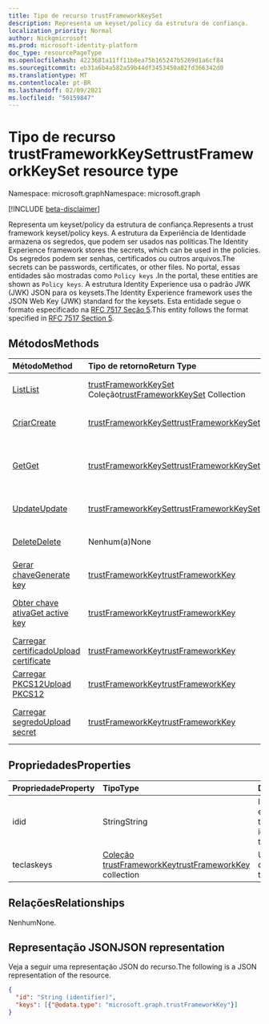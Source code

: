```yaml
---
title: Tipo de recurso trustFrameworkKeySet
description: Representa um keyset/policy da estrutura de confiança.
localization_priority: Normal
author: Nickgmicrosoft
ms.prod: microsoft-identity-platform
doc_type: resourcePageType
ms.openlocfilehash: 4223681a11ff11b8ea75b165247b5269d1a6cf84
ms.sourcegitcommit: eb31a6b4a582a59b44df3453450a82fd366342d0
ms.translationtype: MT
ms.contentlocale: pt-BR
ms.lasthandoff: 02/09/2021
ms.locfileid: "50159847"
---
```

# <a name="trustframeworkkeyset-resource-type"></a><span data-ttu-id="140c9-103">Tipo de recurso trustFrameworkKeySet</span><span class="sxs-lookup"><span data-stu-id="140c9-103">trustFrameworkKeySet resource type</span></span>

<span data-ttu-id="140c9-104">Namespace: microsoft.graph</span><span class="sxs-lookup"><span data-stu-id="140c9-104">Namespace: microsoft.graph</span></span>

[!INCLUDE [beta-disclaimer](../../includes/beta-disclaimer.md)]

<span data-ttu-id="140c9-105">Representa um keyset/policy da estrutura de confiança.</span><span class="sxs-lookup"><span data-stu-id="140c9-105">Represents a trust framework keyset/policy keys.</span></span> <span data-ttu-id="140c9-106">A estrutura da Experiência de Identidade armazena os segredos, que podem ser usados nas políticas.</span><span class="sxs-lookup"><span data-stu-id="140c9-106">The Identity Experience framework stores the secrets, which can be used in the policies.</span></span> <span data-ttu-id="140c9-107">Os segredos podem ser senhas, certificados ou outros arquivos.</span><span class="sxs-lookup"><span data-stu-id="140c9-107">The secrets can be passwords, certificates, or other files.</span></span> <span data-ttu-id="140c9-108">No portal, essas entidades são mostradas como `Policy keys` .</span><span class="sxs-lookup"><span data-stu-id="140c9-108">In the portal, these entities are shown as `Policy keys`.</span></span> <span data-ttu-id="140c9-109">A estrutura Identity Experience usa o padrão JWK (JWK) JSON para os keysets.</span><span class="sxs-lookup"><span data-stu-id="140c9-109">The Identity Experience framework uses the JSON Web Key (JWK) standard for the keysets.</span></span> <span data-ttu-id="140c9-110">Esta entidade segue o formato especificado na [RFC 7517 Seção 5](https://tools.ietf.org/html/rfc7517#section-5).</span><span class="sxs-lookup"><span data-stu-id="140c9-110">This entity follows the format specified in [RFC 7517 Section 5](https://tools.ietf.org/html/rfc7517#section-5).</span></span>

## <a name="methods"></a><span data-ttu-id="140c9-111">Métodos</span><span class="sxs-lookup"><span data-stu-id="140c9-111">Methods</span></span>

| <span data-ttu-id="140c9-112">Método</span><span class="sxs-lookup"><span data-stu-id="140c9-112">Method</span></span>       | <span data-ttu-id="140c9-113">Tipo de retorno</span><span class="sxs-lookup"><span data-stu-id="140c9-113">Return Type</span></span> | <span data-ttu-id="140c9-114">Descrição</span><span class="sxs-lookup"><span data-stu-id="140c9-114">Description</span></span> |
|:-------------|:------------|:------------|
| [<span data-ttu-id="140c9-115">List</span><span class="sxs-lookup"><span data-stu-id="140c9-115">List</span></span>](../api/trustframework-list-keysets.md) | <span data-ttu-id="140c9-116">[trustFrameworkKeySet](trustframeworkkeyset.md) Coleção</span><span class="sxs-lookup"><span data-stu-id="140c9-116">[trustFrameworkKeySet](trustframeworkkeyset.md) Collection</span></span> | <span data-ttu-id="140c9-117">Listar trustFrameworkKeySets.</span><span class="sxs-lookup"><span data-stu-id="140c9-117">List trustFrameworkKeySets.</span></span> |
| [<span data-ttu-id="140c9-118">Criar</span><span class="sxs-lookup"><span data-stu-id="140c9-118">Create</span></span>](../api/trustframework-post-keysets.md) | [<span data-ttu-id="140c9-119">trustFrameworkKeySet</span><span class="sxs-lookup"><span data-stu-id="140c9-119">trustFrameworkKeySet</span></span>](trustframeworkkeyset.md) | <span data-ttu-id="140c9-120">Crie trustFrameworkKeySet.</span><span class="sxs-lookup"><span data-stu-id="140c9-120">Create  trustFrameworkKeySet.</span></span> |
| [<span data-ttu-id="140c9-121">Get</span><span class="sxs-lookup"><span data-stu-id="140c9-121">Get</span></span>](../api/trustframeworkkeyset-get.md) | [<span data-ttu-id="140c9-122">trustFrameworkKeySet</span><span class="sxs-lookup"><span data-stu-id="140c9-122">trustFrameworkKeySet</span></span>](trustframeworkkeyset.md) | <span data-ttu-id="140c9-123">Leia as propriedades e os relacionamentos do objeto trustFrameworkKeySet.</span><span class="sxs-lookup"><span data-stu-id="140c9-123">Read properties and relationships of trustFrameworkKeySet object.</span></span> |
| [<span data-ttu-id="140c9-124">Update</span><span class="sxs-lookup"><span data-stu-id="140c9-124">Update</span></span>](../api/trustframeworkkeyset-update.md) | [<span data-ttu-id="140c9-125">trustFrameworkKeySet</span><span class="sxs-lookup"><span data-stu-id="140c9-125">trustFrameworkKeySet</span></span>](trustframeworkkeyset.md) | <span data-ttu-id="140c9-126">Atualize o objeto trustFrameworkKeySet.</span><span class="sxs-lookup"><span data-stu-id="140c9-126">Update trustFrameworkKeySet object.</span></span> |
| [<span data-ttu-id="140c9-127">Delete</span><span class="sxs-lookup"><span data-stu-id="140c9-127">Delete</span></span>](../api/trustframeworkkeyset-delete.md) | <span data-ttu-id="140c9-128">Nenhum(a)</span><span class="sxs-lookup"><span data-stu-id="140c9-128">None</span></span> | <span data-ttu-id="140c9-129">Exclua o objeto trustFrameworkKeySet.</span><span class="sxs-lookup"><span data-stu-id="140c9-129">Delete trustFrameworkKeySet object.</span></span> |
|[<span data-ttu-id="140c9-130">Gerar chave</span><span class="sxs-lookup"><span data-stu-id="140c9-130">Generate key</span></span>](../api/trustframeworkkeyset-generatekey.md)|[<span data-ttu-id="140c9-131">trustFrameworkKey</span><span class="sxs-lookup"><span data-stu-id="140c9-131">trustFrameworkKey</span></span>](trustframeworkkey.md)| <span data-ttu-id="140c9-132">Gere uma chave no keyset.</span><span class="sxs-lookup"><span data-stu-id="140c9-132">Generate a key in keyset.</span></span> |
|[<span data-ttu-id="140c9-133">Obter chave ativa</span><span class="sxs-lookup"><span data-stu-id="140c9-133">Get active key</span></span>](../api/trustframeworkkeyset-getactivekey.md)|[<span data-ttu-id="140c9-134">trustFrameworkKey</span><span class="sxs-lookup"><span data-stu-id="140c9-134">trustFrameworkKey</span></span>](trustframeworkkey.md)| <span data-ttu-id="140c9-135">Obter a chave ativa no momento no keyset.</span><span class="sxs-lookup"><span data-stu-id="140c9-135">Get currently active key in the keyset.</span></span> |
|[<span data-ttu-id="140c9-136">Carregar certificado</span><span class="sxs-lookup"><span data-stu-id="140c9-136">Upload certificate</span></span>](../api/trustframeworkkeyset-uploadcertificate.md)|[<span data-ttu-id="140c9-137">trustFrameworkKey</span><span class="sxs-lookup"><span data-stu-id="140c9-137">trustFrameworkKey</span></span>](trustframeworkkey.md)| <span data-ttu-id="140c9-138">Carregar um certificado X.509.</span><span class="sxs-lookup"><span data-stu-id="140c9-138">Upload a X.509 certificate.</span></span> |
|[<span data-ttu-id="140c9-139">Carregar PKCS12</span><span class="sxs-lookup"><span data-stu-id="140c9-139">Upload PKCS12</span></span>](../api/trustframeworkkeyset-uploadpkcs12.md)|[<span data-ttu-id="140c9-140">trustFrameworkKey</span><span class="sxs-lookup"><span data-stu-id="140c9-140">trustFrameworkKey</span></span>](trustframeworkkey.md)| <span data-ttu-id="140c9-141">Carregar um certificado de formato PKCS12.</span><span class="sxs-lookup"><span data-stu-id="140c9-141">Upload a PKCS12 format certificate.</span></span> |
|[<span data-ttu-id="140c9-142">Carregar segredo</span><span class="sxs-lookup"><span data-stu-id="140c9-142">Upload secret</span></span>](../api/trustframeworkkeyset-uploadsecret.md)|[<span data-ttu-id="140c9-143">trustFrameworkKey</span><span class="sxs-lookup"><span data-stu-id="140c9-143">trustFrameworkKey</span></span>](trustframeworkkey.md)| <span data-ttu-id="140c9-144">Carregar um segredo baseado em cadeia de caracteres.</span><span class="sxs-lookup"><span data-stu-id="140c9-144">Upload a string based secret.</span></span> |

## <a name="properties"></a><span data-ttu-id="140c9-145">Propriedades</span><span class="sxs-lookup"><span data-stu-id="140c9-145">Properties</span></span>

| <span data-ttu-id="140c9-146">Propriedade</span><span class="sxs-lookup"><span data-stu-id="140c9-146">Property</span></span>     | <span data-ttu-id="140c9-147">Tipo</span><span class="sxs-lookup"><span data-stu-id="140c9-147">Type</span></span>        | <span data-ttu-id="140c9-148">Descrição</span><span class="sxs-lookup"><span data-stu-id="140c9-148">Description</span></span> |
|:-------------|:------------|:------------|
|<span data-ttu-id="140c9-149">id</span><span class="sxs-lookup"><span data-stu-id="140c9-149">id</span></span>|<span data-ttu-id="140c9-150">String</span><span class="sxs-lookup"><span data-stu-id="140c9-150">String</span></span>| <span data-ttu-id="140c9-151">Identificador exclusivo do keyset trustframework</span><span class="sxs-lookup"><span data-stu-id="140c9-151">Unique identifier of the trustframework keyset</span></span> |
|<span data-ttu-id="140c9-152">teclas</span><span class="sxs-lookup"><span data-stu-id="140c9-152">keys</span></span>|<span data-ttu-id="140c9-153">[Coleção trustFrameworkKey](trustframeworkkey.md)</span><span class="sxs-lookup"><span data-stu-id="140c9-153">[trustFrameworkKey](trustframeworkkey.md) collection</span></span>| <span data-ttu-id="140c9-154">Uma coleção de chaves.</span><span class="sxs-lookup"><span data-stu-id="140c9-154">A collection of the keys.</span></span> |

## <a name="relationships"></a><span data-ttu-id="140c9-155">Relações</span><span class="sxs-lookup"><span data-stu-id="140c9-155">Relationships</span></span>

<span data-ttu-id="140c9-156">Nenhum</span><span class="sxs-lookup"><span data-stu-id="140c9-156">None.</span></span>

## <a name="json-representation"></a><span data-ttu-id="140c9-157">Representação JSON</span><span class="sxs-lookup"><span data-stu-id="140c9-157">JSON representation</span></span>

<span data-ttu-id="140c9-158">Veja a seguir uma representação JSON do recurso.</span><span class="sxs-lookup"><span data-stu-id="140c9-158">The following is a JSON representation of the resource.</span></span>

<!-- {
  "blockType": "resource",
  "optionalProperties": [

  ],
  "@odata.type": "microsoft.graph.trustFrameworkKeySet",
  "keyProperty": "id"
}-->

```json
{
  "id": "String (identifier)",
  "keys": [{"@odata.type": "microsoft.graph.trustFrameworkKey"}]
}
```

<!-- uuid: 16cd6b66-4b1a-43a1-adaf-3a886856ed98
2019-02-04 14:57:30 UTC -->
<!-- {
  "type": "#page.annotation",
  "description": "trustFrameworkKeySet resource",
  "keywords": "",
  "section": "documentation",
  "tocPath": ""
}-->


